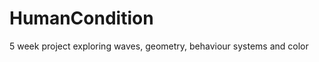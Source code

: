 HumanCondition
==============

5 week project exploring waves, geometry, behaviour systems and color
